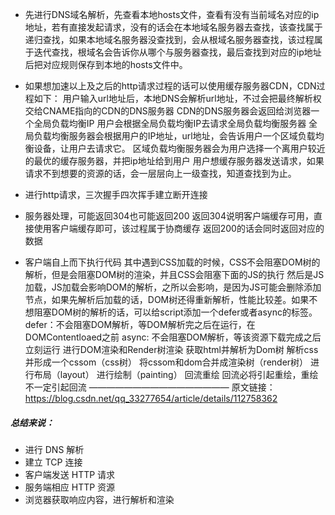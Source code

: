 - 先进行DNS域名解析，先查看本地hosts文件，查看有没有当前域名对应的ip地址，若有直接发起请求，没有的话会在本地域名服务器去查找，该查找属于递归查找，如果本地域名服务器没查找到，会从根域名服务器查找，该过程属于迭代查找，根域名会告诉你从哪个与服务器查找，最后查找到对应的ip地址后把对应规则保存到本地的hosts文件中。

- 如果想加速以上及之后的http请求过程的话可以使用缓存服务器CDN，CDN过程如下：
  用户输入url地址后，本地DNS会解析url地址，不过会把最终解析权交给CNAME指向的CDN的DNS服务器
  CDN的DNS服务器会返回给浏览器一个全局负载均衡IP
  用户会根据全局负载均衡IP去请求全局负载均衡服务器
  全局负载均衡服务器会根据用户的IP地址，url地址，会告诉用户一个区域负载均衡设备，让用户去请求它。
  区域负载均衡服务器会为用户选择一个离用户较近的最优的缓存服务器，并把ip地址给到用户
  用户想缓存服务器发送请求，如果请求不到想要的资源的话，会一层层向上一级查找，知道查找到为止。
- 进行http请求，三次握手四次挥手建立断开连接
- 服务器处理，可能返回304也可能返回200
  返回304说明客户端缓存可用，直接使用客户端缓存即可，该过程属于协商缓存
  返回200的话会同时返回对应的数据
- 客户端自上而下执行代码
  其中遇到CSS加载的时候，CSS不会阻塞DOM树的解析，但是会阻塞DOM树的渲染，并且CSS会阻塞下面的JS的执行
  然后是JS加载，JS加载会影响DOM的解析，之所以会影响，是因为JS可能会删除添加节点，如果先解析后加载的话，DOM树还得重新解析，性能比较差。如果不想阻塞DOM树的解析的话，可以给script添加一个defer或者async的标签。
  defer：不会阻塞DOM解析，等DOM解析完之后在运行，在DOMContentloaed之前
  async: 不会阻塞DOM解析，等该资源下载完成之后立刻运行
  进行DOM渲染和Render树渲染
  获取html并解析为Dom树
  解析css并形成一个cssom（css树）
  将cssom和dom合并成渲染树（render树）
  进行布局（layout）
  进行绘制（painting）
  回流重绘
  回流必将引起重绘，重绘不一定引起回流
  ————————————————
  原文链接：https://blog.csdn.net/qq_33277654/article/details/112758362



##### 总结来说：

- 进行 DNS 解析
- 建立 TCP 连接
- 客户端发送 HTTP 请求
- 服务端相应 HTTP 资源
- 浏览器获取响应内容，进行解析和渲染